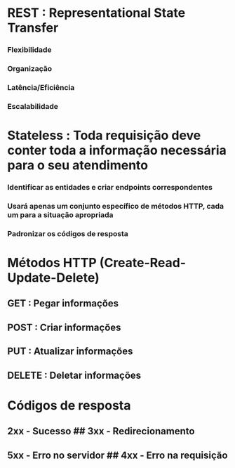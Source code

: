 # REST : Representational State Transfer

### Flexibilidade

### Organização

### Latência/Eficiência

### Escalabilidade

# Stateless : Toda requisição deve conter toda a informação necessária para o seu atendimento

### Identificar as entidades e criar endpoints correspondentes

### Usará apenas um conjunto específico de métodos HTTP, cada um para a situação apropriada

### Padronizar os códigos de resposta

# Métodos HTTP (Create-Read-Update-Delete)

## GET : Pegar informações

## POST : Criar informações

## PUT : Atualizar informações

## DELETE : Deletar informações

# Códigos de resposta

## 2xx - Sucesso      ## 3xx - Redirecionamento 
## 5xx - Erro no servidor      ## 4xx - Erro na requisição 







